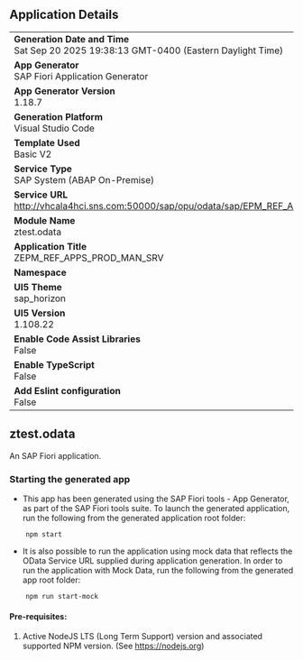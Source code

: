 ## Application Details
|               |
| ------------- |
|**Generation Date and Time**<br>Sat Sep 20 2025 19:38:13 GMT-0400 (Eastern Daylight Time)|
|**App Generator**<br>SAP Fiori Application Generator|
|**App Generator Version**<br>1.18.7|
|**Generation Platform**<br>Visual Studio Code|
|**Template Used**<br>Basic V2|
|**Service Type**<br>SAP System (ABAP On-Premise)|
|**Service URL**<br>http://vhcala4hci.sns.com:50000/sap/opu/odata/sap/EPM_REF_APPS_PROD_MAN_SRV|
|**Module Name**<br>ztest.odata|
|**Application Title**<br>ZEPM_REF_APPS_PROD_MAN_SRV|
|**Namespace**<br>|
|**UI5 Theme**<br>sap_horizon|
|**UI5 Version**<br>1.108.22|
|**Enable Code Assist Libraries**<br>False|
|**Enable TypeScript**<br>False|
|**Add Eslint configuration**<br>False|

## ztest.odata

An SAP Fiori application.

### Starting the generated app

-   This app has been generated using the SAP Fiori tools - App Generator, as part of the SAP Fiori tools suite.  To launch the generated application, run the following from the generated application root folder:

```
    npm start
```

- It is also possible to run the application using mock data that reflects the OData Service URL supplied during application generation.  In order to run the application with Mock Data, run the following from the generated app root folder:

```
    npm run start-mock
```

#### Pre-requisites:

1. Active NodeJS LTS (Long Term Support) version and associated supported NPM version.  (See https://nodejs.org)


